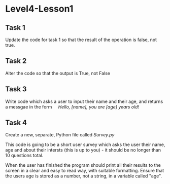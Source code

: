 # Level4-Lesson1

## Task 1

Update the code for task 1 so that the result of the operation is false, not true.

## Task 2

Alter the code so that the output is True, not False

## Task 3

Write code which asks a user to input their name and their age, and returns a messgae in the form
&nbsp;&nbsp;&nbsp;&nbsp;_Hello, [name], you are [age] years old!_

## Task 4

Create a new, separate, Python file called _Survey.py_

This code is going to be a short user survey which asks the user their name, age and about their intersts (this is up to you) - it should be no longer than 10 questions total.

When the user has finished the program should print all their results to the screen in a clear and easy to read way, with suitable formatting. Ensure that the users age is stored as a number, not a string, in a variable called "age".